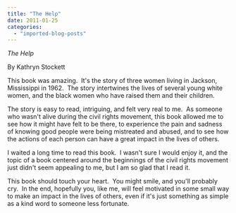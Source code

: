 ```yaml
---
title: "The Help"
date: 2011-01-25
categories: 
  - "imported-blog-posts"
---
```


_The Help_  

By Kathryn Stockett

  

This book was amazing.  It's the story of three women living in Jackson, Mississippi in 1962.  The story intertwines the lives of several young white women, and the black women who have raised them and their children.

  

The story is easy to read, intriguing, and felt very real to me.  As someone who wasn't alive during the civil rights movement, this book allowed me to see how it might have felt to be there, to experience the pain and sadness of knowing good people were being mistreated and abused, and to see how the actions of each person can have a great impact in the lives of others.

  

I waited a long time to read this book.  I wasn't sure I would enjoy it, and the topic of a book centered around the beginnings of the civil rights movement just didn't seem appealing to me, but I am so glad that I read it.  

  

This book should touch your heart.  You might smile, and you'll probably cry.  In the end, hopefully you, like me, will feel motivated in some small way to make an impact in the lives of others, even if it's just something as simple as a kind word to someone less fortunate.

